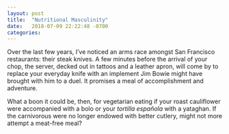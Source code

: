 ```yaml
---
layout: post
title:  "Nutritional Masculinity"
date:   2018-07-09 22:22:48 -0700
categories:
---
```


Over the last few years, I’ve noticed an arms race amongst San Francisco restaurants: their steak knives. A few minutes before the arrival of your chop, the server, decked out in tattoos and a leather apron, will come by to replace your everyday knife with an implement Jim Bowie might have brought with him to a duel. It promises a meal of accomplishment and adventure.

What a boon it could be, then, for vegetarian eating if your roast cauliflower were accompanied with a bolo or your *tortilla española* with a yataghan. If the carnivorous were no longer endowed with better cutlery, might not more attempt a meat-free meal?
